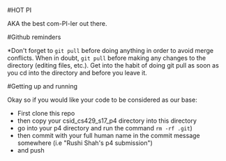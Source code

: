 #HOT PI

AKA the best com-PI-ler out there.

#Github reminders

*Don't forget to `git pull` before doing anything in order to avoid merge conflicts. When in doubt, `git pull` before making any changes to the directory (editing files, etc.). Get into the habit of doing git pull as soon as you cd into the directory and before you leave it. 

#Getting up and running

Okay so if you would like your code to be considered as our base:

- First clone this repo
- then copy your csid_cs429_s17_p4 directory into this directory
- go into your p4 directory and run the command `rm -rf .git`)
- then commit with your full human name in the commit message somewhere (i.e "Rushi Shah's p4 submission")
- and push 